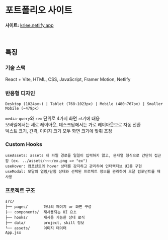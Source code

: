 # 포트폴리오 사이트

**사이트:** [krlee.netlify.app](https://krlee.netlify.app)

<br />

## 특징

### 기술 스택

React + Vite, HTML, CSS, JavaScript, Framer Motion, Netlify

### 반응형 디자인

```
Desktop (1024px~) | Tablet (768~1023px) | Mobile (480~767px) | Smaller Mobile (~479px)
```

`media-query`와 `rem` 단위로 4가지 화면 크기에 대응  
모바일에서는 세로 레이아웃, 데스크탑에서는 가로 레이아웃으로 자동 전환  
텍스트 크기, 간격, 이미지 크기 모두 화면 크기에 맞춰 조정

### Custom Hooks

```
useAssets: assets 내 파일 경로를 일일이 입력하지 않고, 문자열 형식으로 간단히 접근함 (ex. ../assets/~~~/ex.png => "ex")
useHover: 컴포넌트의 hover 상태를 감지하고 관리하여 인터랙티브 UI를 구현
useModal: 모달의 열림/닫힘 상태와 선택된 프로젝트 정보를 관리하여 모달 컴포넌트를 재사용
```

### 프로젝트 구조

```
src/
├── pages/       하나의 페이지 or 화면 구성
├── components/  재사용되는 UI 요소
├── hooks/       재사용 가능한 상태 로직
├── data/        project, skill 정보
└── assets/      이미지 데이터
App.jsx
```
